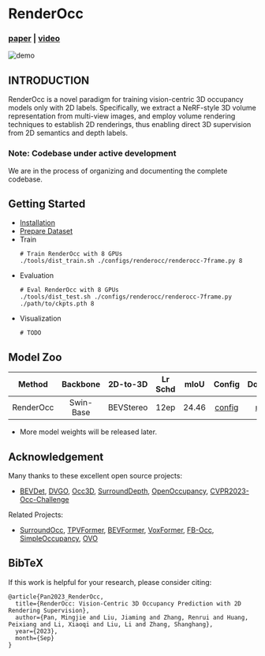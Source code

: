 # RenderOcc

### [paper](https://arxiv.org/abs/2309.09502) | [video](https://www.youtube.com/watch?v=UcdXM3FNLAc)

![demo](assets/demo.gif)


## INTRODUCTION

RenderOcc is a novel paradigm for training vision-centric 3D occupancy models only with 2D labels. Specifically, we extract a NeRF-style 3D volume representation from multi-view images, and employ volume rendering techniques to establish 2D renderings, thus enabling direct 3D supervision from 2D semantics and depth labels. 

### Note: Codebase under active development
We are in the process of organizing and documenting the complete codebase. 


## Getting Started
- [Installation](docs/install.md)
- [Prepare Dataset](docs/prepare_datasets.md)
- Train 
  ```
  # Train RenderOcc with 8 GPUs
  ./tools/dist_train.sh ./configs/renderocc/renderocc-7frame.py 8
  ```
- Evaluation 
  ```
  # Eval RenderOcc with 8 GPUs
  ./tools/dist_test.sh ./configs/renderocc/renderocc-7frame.py ./path/to/ckpts.pth 8
  ```
- Visualization
  ```
  # TODO
  ```


## Model Zoo

| Method | Backbone | 2D-to-3D | Lr Schd | mIoU|  Config | Download |
| :---: | :---: | :---: | :---: | :---: | :---: | :---: |
| RenderOcc | Swin-Base | BEVStereo | 12ep | 24.46 |[config](configs/renderocc/renderocc-7frame.py) |[model](https://github.com/pmj110119/storage/releases/download/v1/renderocc-7frame-12e.pth)|

* More model weights will be released later.

## Acknowledgement

Many thanks to these excellent open source projects:

- [BEVDet](https://github.com/HuangJunJie2017/BEVDet), [DVGO](https://github.com/sunset1995/DirectVoxGO), [Occ3D](https://github.com/Tsinghua-MARS-Lab/Occ3D), [SurroundDepth](https://github.com/JeffWang987/OpenOccupancy), [OpenOccupancy](https://github.com/JeffWang987/OpenOccupancy), [CVPR2023-Occ-Challenge](https://github.com/CVPR2023-3D-Occupancy-Prediction)

Related Projects:

- [SurroundOcc](https://github.com/weiyithu/SurroundOcc), [TPVFormer](https://github.com/wzzheng/TPVFormer), [BEVFormer](https://github.com/fundamentalvision/BEVFormer), [VoxFormer](https://github.com/NVlabs/VoxFormer), [FB-Occ](https://github.com/NVlabs/FB-BEV), [SimpleOccupancy](https://github.com/GANWANSHUI/SimpleOccupancy), [OVO](https://github.com/dzcgaara/OVO-Open-Vocabulary-Occupancy)

## BibTeX
If this work is helpful for your research, please consider citing:
```
@article{Pan2023_RenderOcc,   
  title={RenderOcc: Vision-Centric 3D Occupancy Prediction with 2D Rendering Supervision},  
  author={Pan, Mingjie and Liu, Jiaming and Zhang, Renrui and Huang, Peixiang and Li, Xiaoqi and Liu, Li and Zhang, Shanghang},  
  year={2023},  
  month={Sep}
}
```
